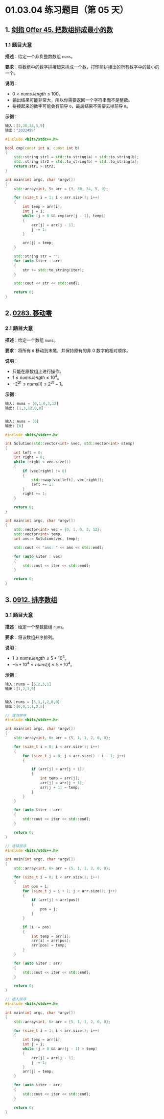 # 01.03.04 练习题目（第 05 天）

## 1. [剑指 Offer 45. 把数组排成最小的数](https://leetcode.cn/problems/ba-shu-zu-pai-cheng-zui-xiao-de-shu-lcof/)

### 1.1 题目大意

**描述**：给定一个非负整数数组 `nums`。

**要求**：将数组中的数字拼接起来排成一个数，打印能拼接出的所有数字中的最小的一个。

**说明**：

- $0 < nums.length \le 100$。
- 输出结果可能非常大，所以你需要返回一个字符串而不是整数。
- 拼接起来的数字可能会有前导 `0`，最后结果不需要去掉前导 `0`。

**示例**：

```Python
输入：[3,30,34,5,9]
输出："3033459"
```

```C++
#include <bits/stdc++.h>

bool cmp(const int a, const int b)
{
    std::string str1 = std::to_string(a) + std::to_string(b);
    std::string str2 = std::to_string(b) + std::to_string(a);
    return str1 > str2;
}

int main(int argc, char *argv[])
{
    std::array<int, 5> arr = {3, 30, 34, 5, 9};

    for (size_t i = 1; i < arr.size(); i++)
    {
        int temp = arr[i];
        int j = i;
        while (j > 0 && cmp(arr[j - 1], temp))
        {
            arr[j] = arr[j - 1];
            j -= 1;
        }

        arr[j] = temp;
    }

    std::string str = "";
    for (auto &iter : arr)
    {
        str += std::to_string(iter);
    }

    std::cout << str << std::endl;

    return 0;
}
```

## 2. [0283. 移动零](https://leetcode.cn/problems/move-zeroes/)

### 2.1 题目大意

**描述**：给定一个数组 `nums`。

**要求**：将所有 `0` 移动到末尾，并保持原有的非 0 数字的相对顺序。

**说明**：

- 只能在原数组上进行操作。
- $1 \le nums.length \le 10^4$。
- $-2^{31} \le nums[i] \le 2^{31} - 1$。

**示例**：

```Python
输入: nums = [0,1,0,3,12]
输出: [1,3,12,0,0]


输入: nums = [0]
输出: [0]
```

```C++
#include <bits/stdc++.h>

int Solution(std::vector<int> &vec, std::vector<int> &temp)
{
    int left = 0;
    int right = 0;
    while (right < vec.size())
    {
        if (vec[right] != 0)
        {
            std::swap(vec[left], vec[right]);
            left += 1;
        }
        right += 1;
    }

    return 0;
}

int main(int argc, char *argv[])
{
    std::vector<int> vec = {0, 1, 0, 3, 12};
    std::vector<int> temp;
    int ans = Solution(vec, temp);

    std::cout << "ans: " << ans << std::endl;

    for (auto &iter : vec)
    {
        std::cout << iter << std::endl;
    }

    return 0;
}
```

## 3. [0912. 排序数组](https://leetcode.cn/problems/sort-an-array/)

### 3.1 题目大意

**描述**：给定一个整数数组 `nums`。

**要求**：将该数组升序排列。

**说明**：

- $1 \le nums.length \le 5 * 10^4$。
- $-5 * 10^4 \le nums[i] \le 5 * 10^4$。

**示例**：

```Python
输入：nums = [5,2,3,1]
输出：[1,2,3,5]


输入：nums = [5,1,1,2,0,0]
输出：[0,0,1,1,2,5]
```

```C++
// 冒泡排序
#include <bits/stdc++.h>

int main(int argc, char *argv[])
{
    std::array<int, 6> arr = {5, 1, 1, 2, 0, 0};

    for (size_t i = 0; i < arr.size(); i++)
    {
        for (size_t j = 0; j < arr.size() - i - 1; j++)
        {

            if (arr[j] > arr[j + 1])
            {
                int temp = arr[j];
                arr[j] = arr[j + 1];
                arr[j + 1] = temp;
            }
        }
    }

    for (auto &iter : arr)
    {
        std::cout << iter << std::endl;
    }

    return 0;
}
```

```C++
// 选择排序
#include <bits/stdc++.h>

int main(int argc, char *argv[])
{
    std::array<int, 6> arr = {5, 1, 1, 2, 0, 0};

    for (size_t i = 0; i < arr.size(); i++)
    {
        int pos = i;
        for (size_t j = i + 1; j < arr.size(); j++)
        {
            if (arr[j] < arr[pos])
            {
                pos = j;
            }
        }

        if (i != pos)
        {
            int temp = arr[i];
            arr[i] = arr[pos];
            arr[pos] = temp;
        }
    }

    for (auto &iter : arr)
    {
        std::cout << iter << std::endl;
    }

    return 0;
}
```

```C++
// 插入排序
#include <bits/stdc++.h>

int main(int argc, char *argv[])
{
    std::array<int, 6> arr = {5, 1, 1, 2, 0, 0};

    for (size_t i = 1; i < arr.size(); i++)
    {
        int temp = arr[i];
        int j = i;
        while (j > 0 && arr[j - 1] > temp)
        {
            arr[j] = arr[j - 1];
            j -= 1;
        }
        arr[j] = temp;
    }

    for (auto &iter : arr)
    {
        std::cout << iter << std::endl;
    }

    return 0;
}
```
